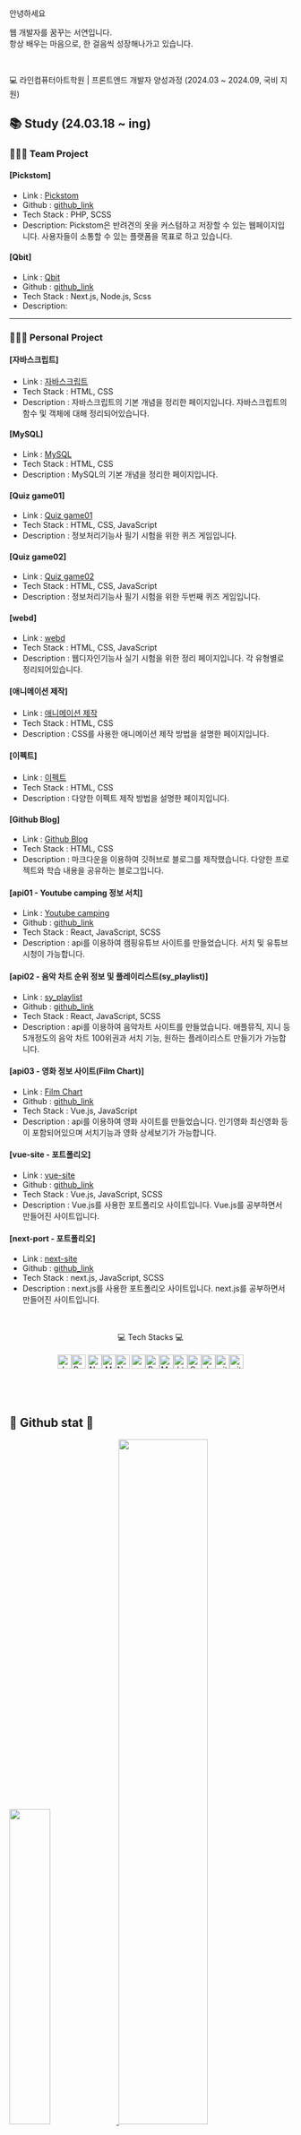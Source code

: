 

<!-- ## 🥰 Let's get connected

## 🛠️ Technologies and Tools I use -->
<br />
<br />
<p>안녕하세요</p>
<p>
웹 개발자를 꿈꾸는 서연입니다.<br />
항상 배우는 마음으로, 한 걸음씩 성장해나가고 있습니다. <br />
</p>
<br />

<p> 💻 라인컴퓨터아트학원 | 프론트엔드 개발자 양성과정 (2024.03 ~ 2024.09, 국비 지원)</p>


## 📚 Study (24.03.18 ~ ing)   

### 🧑‍🤝‍🧑 Team Project 

#### [Pickstom]
- Link : [Pickstom](http://pickstomdev.dothome.co.kr/)
- Github : [github_link](https://github.com/123dd654/project-pickstom)
- Tech Stack : PHP, SCSS
- Description: Pickstom은 반려견의 옷을 커스텀하고 저장할 수 있는 웹페이지입니다. 사용자들이 소통할 수 있는 플랫폼을 목표로 하고 있습니다.

<!--#### [travel rank]🏔️
- Link : [travel rank](https://travelrank.vercel.app/)
- Github : [github_link](https://github.com/123dd654/travelrank)
- Tech Stack : React, SCSS
- Description: travel rank는 국내 여행지 가볼만한 곳을 랭킹으로 정리한 사이트입니다. 사용자들의 편의성을 우선으로하여 제작되었습니다. -->

#### [Qbit]
- Link : [Qbit]()
- Github : [github_link]()
- Tech Stack : Next.js, Node.js, Scss
- Description: 

---
### 🚶🏻‍♀️ Personal Project

#### [자바스크립트]
- Link : [자바스크립트](https://123dd654.github.io/class2024/javascript/index.html)
- Tech Stack : HTML, CSS
- Description : 자바스크립트의 기본 개념을 정리한 페이지입니다. 자바스크립트의 함수 및 객체에 대해 정리되어있습니다.

#### [MySQL]
- Link : [MySQL](https://123dd654.github.io/class2024/mysql/index.html)
- Tech Stack : HTML, CSS
- Description : MySQL의 기본 개념을 정리한 페이지입니다.

#### [Quiz game01]
- Link : [Quiz game01](https://123dd654.github.io/class2024/quiz/a.html)
- Tech Stack : HTML, CSS, JavaScript
- Description : 정보처리기능사 필기 시험을 위한 퀴즈 게임입니다.

#### [Quiz game02]
- Link : [Quiz game02](https://123dd654.github.io/class2024/quiz/quizE01.html)
- Tech Stack : HTML, CSS, JavaScript
- Description : 정보처리기능사 필기 시험을 위한 두번째 퀴즈 게임입니다.
  
#### [webd]
- Link : [webd](https://123dd654.github.io/class2024/webd/index.html)
- Tech Stack : HTML, CSS, JavaScript
- Description : 웹디자인기능사 실기 시험을 위한 정리 페이지입니다. 각 유형별로 정리되어있습니다.
  
#### [애니메이션 제작]
- Link : [애니메이션 제작](https://123dd654.github.io/class2024/css/index-a.html)
- Tech Stack : HTML, CSS
- Description : CSS를 사용한 애니메이션 제작 방법을 설명한 페이지입니다.
  
#### [이펙트]
- Link : [이펙트](https://123dd654.github.io/class2024/effect/index.html)
- Tech Stack : HTML, CSS
- Description : 다양한 이펙트 제작 방법을 설명한 페이지입니다.

#### [Github Blog]
- Link : [Github Blog](https://123dd654.github.io/)
- Tech Stack : HTML, CSS
- Description : 마크다운을 이용하여 깃허브로 블로그를 제작했습니다. 다양한 프로젝트와 학습 내용을 공유하는 블로그입니다.

#### [api01 - Youtube camping 정보 서치]
- Link : [Youtube camping](https://youtube-camping.vercel.app/)
- Github : [github_link](https://github.com/123dd654/youtube-camping)
- Tech Stack : React, JavaScript, SCSS
- Description : api를 이용하여 캠핑유튜브 사이트를 만들었습니다. 서치 및 유튜브 시청이 가능합니다.
  
#### [api02 - 음악 차트 순위 정보 및 플레이리스트(sy_playlist)]
- Link : [sy_playlist](https://playlist-api2.vercel.app/)
- Github : [github_link](https://github.com/123dd654/playlist_api2)
- Tech Stack : React, JavaScript, SCSS
- Description : api를 이용하여 음악차트 사이트를 만들었습니다. 애플뮤직, 지니 등 5개정도의 음악 차트 100위권과 서치 기능, 원하는 플레이리스트 만들기가 가능합니다.
  
#### [api03 - 영화 정보 사이트(Film Chart)]
- Link : [Film Chart](https://film-chart-36c7d.firebaseapp.com/)
- Github : [github_link](https://github.com/123dd654/vue-movie)
- Tech Stack : Vue.js, JavaScript
- Description : api를 이용하여 영화 사이트를 만들었습니다. 인기영화 최신영화 등이 포함되어있으며 서치기능과 영화 상세보기가 가능합니다.
  
#### [vue-site - 포트폴리오]
- Link : [vue-site](https://vocal-boba-261510.netlify.app/)
- Github : [github_link](https://github.com/123dd654/vue-site)
- Tech Stack : Vue.js, JavaScript, SCSS
- Description : Vue.js를 사용한 포트폴리오 사이트입니다. Vue.js를 공부하면서 만들어진 사이트입니다.
  
#### [next-port - 포트폴리오]
- Link : [next-site](https://next-port-nine.vercel.app/)
- Github : [github_link](https://github.com/123dd654/next-port)
- Tech Stack : next.js, JavaScript, SCSS
- Description : next.js를 사용한 포트폴리오 사이트입니다. next.js를 공부하면서 만들어진 사이트입니다.
  



<br />
<br />
<div align="center">💻 Tech Stacks 💻</div>
<br />
<div align="center">
<img alt="Javascript" src="https://img.shields.io/badge/JavaScript-323330?style=for-the-badge&logo=javascript&logoColor=F7DF1E"  height="25px"/><img alt="React" src="https://img.shields.io/badge/React-20232A?style=for-the-badge&logo=react&logoColor=61DAFB" height="25px"/>
 <img alt="NextJs" src="https://img.shields.io/badge/Next-black?style=for-the-badge&logo=next.js&logoColor=white" height="25px"/><img alt="MongoDB" src="https://img.shields.io/badge/-MongoDB-13aa52?style=flat-square&logo=mongodb&logoColor=white"  height="25px"/><img alt="Nodejs" src="https://img.shields.io/badge/-Nodejs-43853d?style=flat-square&logo=Node.js&logoColor=white"  height="25px"/>
 <img alt="npm" src="https://img.shields.io/badge/NPM-%23000000.svg?style=for-the-badge&logo=npm&logoColor=white" height="25px"/><img alt="Python" src="https://img.shields.io/badge/Python-14354C?style=for-the-badge&logo=python&logoColor=white" height="25px"/><img alt="Markdown" src="https://img.shields.io/badge/Markdown-000000?style=for-the-badge&logo=markdown&logoColor=white"  height="25px"/><img alt="html5" src="https://img.shields.io/badge/HTML5-E34F26?style=for-the-badge&logo=html5&logoColor=white" height="25px"/><img alt="Css3" src="https://img.shields.io/badge/CSS3-1572B6?style=for-the-badge&logo=css3&logoColor=white" height="25px"/><img alt="Jquery" src="https://img.shields.io/badge/jquery-%230769AD.svg?style=for-the-badge&logo=jquery&logoColor=white" height="25px"/><img alt="git" src="https://img.shields.io/badge/-Git-F05032?style=flat-square&logo=git&logoColor=white" height="25px"/><img alt="github actions" src="https://img.shields.io/badge/-Github_Actions-2088FF?style=flat-square&logo=github-actions&logoColor=white" height="25px"/>
</div>
<br />
<br />
<br />


## 🥨 Github stat 🥨

<a href="https://github.com/anuraghazra/github-readme-stats">
    <img src="https://github-readme-stats.vercel.app/api/top-langs/?username=123dd654&layout=donut&show_icons=true&theme=material-palenight&hide_border=true&bg_color=20232a&icon_color=58A6FF&text_color=fff&title_color=58A6FF&count_private=true&exclude_repo=Face-Transfer-Application" width=38% />
</a>    
<a href="https://github.com/anuraghazra/github-readme-stats">
  <img src="https://github-readme-stats.vercel.app/api?username=123dd654&show_icons=true&theme=material-palenight&hide_border=true&bg_color=20232a&icon_color=58A6FF&text_color=fff&title_color=58A6FF&count_private=true" width=56% />
</a>
<a href="https://github.com/ashutosh00710/github-readme-activity-graph">
    <img src="https://github-readme-activity-graph.vercel.app/graph?username=123dd654&theme=react-dark&bg_color=20232a&hide_border=true&line=58A6FF&color=58A6FF" width=94%/>
</a>








